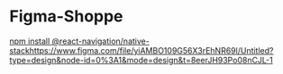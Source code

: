 # Figma-Shoppe
[npm install @react-navigation/native-stack](https://www.figma.com/file/yiAMBO109G56X3rEhNR69l/Untitled?type=design&node-id=0%3A1&mode=design&t=8eerJH93Po08nCJL-1)https://www.figma.com/file/yiAMBO109G56X3rEhNR69l/Untitled?type=design&node-id=0%3A1&mode=design&t=8eerJH93Po08nCJL-1
